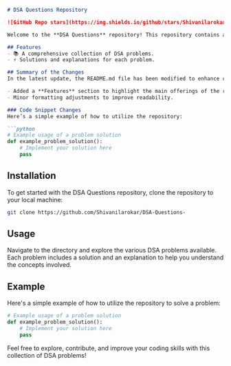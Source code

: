 ```markdown
# DSA Questions Repository

![GitHub Repo stars](https://img.shields.io/github/stars/Shivanilarokar/DSA-Questions-) ![GitHub forks](https://img.shields.io/github/forks/Shivanilarokar/DSA-Questions-) ![GitHub issues](https://img.shields.io/github/issues/Shivanilarokar/DSA-Questions-)

Welcome to the **DSA Questions** repository! This repository contains a collection of Data Structures and Algorithms (DSA) problems designed to help you enhance your coding skills.

## Features
- 📚 A comprehensive collection of DSA problems.
- ⚡ Solutions and explanations for each problem.

## Summary of the Changes
In the latest update, the README.md file has been modified to enhance clarity and structure. Key changes include:

- Added a **Features** section to highlight the main offerings of the repository.
- Minor formatting adjustments to improve readability.

### Code Snippet Changes
Here’s a simple example of how to utilize the repository:

```python
# Example usage of a problem solution
def example_problem_solution():
    # Implement your solution here
    pass
```

## Installation
To get started with the DSA Questions repository, clone the repository to your local machine:

```bash
git clone https://github.com/Shivanilarokar/DSA-Questions-
```

## Usage
Navigate to the directory and explore the various DSA problems available. Each problem includes a solution and an explanation to help you understand the concepts involved.

## Example
Here's a simple example of how to utilize the repository to solve a problem:

```python
# Example usage of a problem solution
def example_problem_solution():
    # Implement your solution here
    pass
```

Feel free to explore, contribute, and improve your coding skills with this collection of DSA problems!
```